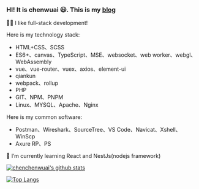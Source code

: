 ### HI! It is chenwuai 😃. This is my [blog](https://xxcc.fun)
🤟🏻 I like full-stack development!

Here is my technology stack:
+ HTML+CSS、SCSS
+ ES6+、canvas、TypeScript、MSE、websocket、web worker、webgl、WebAssembly
+ vue、vue-router、vuex、axios、element-ui
+ qiankun
+ webpack、rollup
+ PHP
+ GIT、NPM、PNPM
+ Linux、MYSQL、Apache、Nginx

Here is my common software:
+ Postman、Wireshark、SourceTree、VS Code、Navicat、Xshell、WinScp
+ Axure RP、PS

🌱 I’m currently learning React and NestJs(nodejs framework)


[![chenchenwuai's github stats](https://github-readme-stats.vercel.app/api?username=chenchenwuai&show_icons=true&theme=radical)](https://github.com/anuraghazra/github-readme-stats)

[![Top Langs](https://github-readme-stats.vercel.app/api/top-langs/?username=chenchenwuai&layout=compact)](https://github.com/anuraghazra/github-readme-stats)

